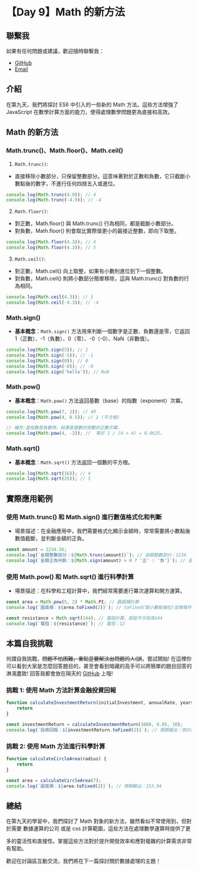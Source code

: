 # 【Day 9】Math 的新方法

## 聯繫我

如果有任何問題或建議，歡迎隨時聯繫我：

- [GitHub](https://github.com/Chung-Chi-Lin)
- [Email](mailto:z0925955648@gmail.com)

## 介紹

在第九天，我們將探討 ES6 中引入的一些新的 Math 方法。這些方法增強了 JavaScript 在數學計算方面的能力，使得處理數學問題更為直接和高效。

## Math 的新方法

### Math.trunc()、Math.floor()、Math.ceil()
1. `Math.trunc()`: 
- 直接移除小數部分，只保留整數部分。這意味著對於正數和負數，它只截斷小數點後的數字，不進行任何四捨五入或進位。
```javascript
console.log(Math.trunc(4.9)); // 4
console.log(Math.trunc(-4.9)); // -4
```
2. `Math.floor()`: 
- 對正數，Math.floor() 與 Math.trunc() 行為相同，都是截斷小數部分。
- 對負數，Math.floor() 則會取比實際值更小的最接近整數，即向下取整。
```javascript
console.log(Math.floor(4.3)); // 4
console.log(Math.floor(4.3)); // 5
```
3. `Math.ceil()`: 
- 對正數，Math.ceil() 向上取整，如果有小數則進位到下一個整數。
- 對負數，Math.ceil() 則將小數部分簡單移除，這與 Math.trunc() 對負數的行為相同。
```javascript
console.log(Math.ceil(4.3)); // 5
console.log(Math.ceil(-4.3)); // -4
```

### Math.sign()
- **基本概念**：`Math.sign()` 方法用來判斷一個數字是正數、負數還是零，它返回 1（正數）、-1（負數）、0（零）、-0（-0）、NaN（非數值）。

```javascript
console.log(Math.sign(5)); // 1
console.log(Math.sign(-5)); // -1
console.log(Math.sign(0)); // 0
console.log(Math.sign(-0)); // -0
console.log(Math.sign('hello')); // NaN
```
### Math.pow()
- **基本概念**：`Math.pow()` 方法返回基數（base）的指數（exponent）次冪。

```javascript
console.log(Math.pow(7, 2)); // 49
console.log(Math.pow(4, 0.5)); // 2 (平方根)

// 補充:當指數是負數時，結果是基數的倒數的正數次冪。
console.log(Math.pow(4, -2)); //  等於 1 / (4 × 4) = 0.0625。
```
### Math.sqrt()
- **基本概念**：`Math.sqrt()` 方法返回一個數的平方根。

```javascript
console.log(Math.sqrt(16)); // 4
console.log(Math.sqrt(25)); // 5
```
## 實際應用範例
### 使用 Math.trunc() 和 Math.sign() 進行數值格式化和判斷
- 場景描述：在金融應用中，我們需要格式化顯示金額時，常常需要將小數點後數值截斷，並判斷金額的正負。
```javascript
const amount = 1234.56;
console.log(`金額整數部分：${Math.trunc(amount)}`); // 金額整數部分：1234
console.log(`金額正負判斷：${Math.sign(amount) > 0 ? '正' : '負'}`); // 金額正負判斷：正
```

### 使用 Math.pow() 和 Math.sqrt() 進行科學計算
- 場景描述：在科學和工程計算中，我們經常需要進行冪次運算和開方運算。
```javascript
const area = Math.pow(5, 2) * Math.PI; // 圓面積計算
console.log(`圓面積：${area.toFixed(2)}`); // toFixed(取小數點幾位)並無條件進位。圓面積：78.54

const resistance = Math.sqrt(144); // 電阻計算，假設平方和為144
console.log(`電阻：${resistance}`); // 電阻：12
```

## 本篇自我挑戰
何謂自我挑戰，~~問題不怕困難，重點是要解決出問題的人(誤~~，嘗試開始! 在這裡你可以看到大家是怎麼回答題目的，甚至會看到暗藏的高手可以將簡單的題目回答的淋漓盡致!
回答我都會放在隔天的 [GitHub](https://github.com/Chung-Chi-Lin) 上哦!

### 挑戰 1: 使用 Math 方法計算金融投資回報
```javascript
function calculateInvestmentReturn(initialInvestment, annualRate, years) {
    return 
}

const investmentReturn = calculateInvestmentReturn(1000, 0.05, 10);
console.log(`投資回報：${investmentReturn.toFixed(2)}`); // 預期輸出：依計算結果而定
```
### 挑戰 2: 使用 Math 方法進行科學計算
```javascript
function calculateCircleArea(radius) {
	return
}

const area = calculateCircleArea(7);
console.log(`圓面積：${area.toFixed(2)}`); // 預期輸出：153.94
```

## 總結

在第九天的學習中，我們探討了 Math 對象的新方法，雖然看似不常使用到，但對於需要 數據運算的公司 或是 css 計算範圍，這些方法在處理數學運算時提供了更

多的靈活性和直接性。掌握這些方法對於提升開發效率和應對複雜的計算需求非常有幫助。

歡迎在討論區互動交流，我們將在下一篇探討關於數據處理的主題！
